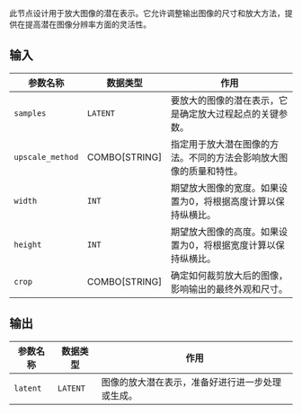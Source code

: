 此节点设计用于放大图像的潜在表示。它允许调整输出图像的尺寸和放大方法，提供在提高潜在图像分辨率方面的灵活性。

## 输入

| 参数名称 | 数据类型 | 作用 |
| --- | --- | --- |
| `samples` | `LATENT` | 要放大的图像的潜在表示，它是确定放大过程起点的关键参数。 |
| `upscale_method` | COMBO[STRING] | 指定用于放大潜在图像的方法。不同的方法会影响放大图像的质量和特性。 |
| `width` | `INT` | 期望放大图像的宽度。如果设置为0，将根据高度计算以保持纵横比。 |
| `height` | `INT` | 期望放大图像的高度。如果设置为0，将根据宽度计算以保持纵横比。 |
| `crop` | COMBO[STRING] | 确定如何裁剪放大后的图像，影响输出的最终外观和尺寸。 |

## 输出

| 参数名称 | 数据类型 | 作用 |
| --- | --- | --- |
| `latent` | `LATENT` | 图像的放大潜在表示，准备好进行进一步处理或生成。 |
